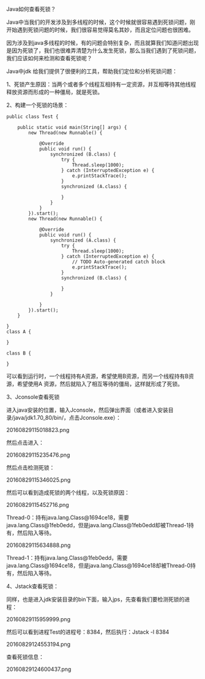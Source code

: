 Java如何查看死锁？

Java中当我们的开发涉及到多线程的时候，这个时候就很容易遇到死锁问题，刚开始遇到死锁问题的时候，我们很容易觉得莫名其妙，而且定位问题也很困难。

因为涉及到java多线程的时候，有的问题会特别复杂，而且就算我们知道问题出现是因为死锁了，我们也很难弄清楚为什么发生死锁，那么当我们遇到了死锁问题，我们应该如何来检测和查看死锁呢？

Java中jdk 给我们提供了很便利的工具，帮助我们定位和分析死锁问题：

1、死锁产生原因：当两个或者多个线程互相持有一定资源，并互相等待其他线程释放资源而形成的一种僵局，就是死锁。

2、构建一个死锁的场景：

```
public class Test {

    public static void main(String[] args) {
        new Thread(new Runnable() {

            @Override
            public void run() {
                synchronized (B.class) {
                    try {
                        Thread.sleep(1000);
                    } catch (InterruptedException e) {
                        e.printStackTrace();
                    }
                    synchronized (A.class) {

                    }
                }
            }
        }).start();
        new Thread(new Runnable() {

            @Override
            public void run() {
                synchronized (A.class) {
                    try {
                        Thread.sleep(1000);
                    } catch (InterruptedException e) {
                        // TODO Auto-generated catch block
                        e.printStackTrace();
                    }
                    synchronized (B.class) {

                    }
                }

            }
        }).start();
    }

}
class A {

}

class B {

}
```

可以看到运行时，一个线程持有A资源，希望使用B资源，而另一个线程持有B资源，希望使用A 资源，然后就陷入了相互等待的僵局，这样就形成了死锁。

3、Jconsole查看死锁

进入java安装的位置，输入Jconsole，然后弹出界面（或者进入安装目录/java/jdk1.70\_80/bin/，点击Jconsole.exe）：

20160829115018823.png

然后点击进入：

20160829115235476.png

然后点击检测死锁：

20160829115346025.png

然后可以看到造成死锁的两个线程，以及死锁原因：

20160829115452716.png

Thread-0：持有java.lang.Class@1694ce18，需要java.lang.Class@1feb0edd，但是java.lang.Class@1feb0edd却被Thread-1持有，然后陷入等待。

20160829115634888.png

Thread-1：持有java.lang.Class@1feb0edd，需要java.lang.Class@1694ce18，但是java.lang.Class@1694ce18却被Thread-0持有，然后陷入等待。

4、Jstack查看死锁：

同样，也是进入jdk安装目录的bin下面，输入jps，先查看我们要检测死锁的进程：

20160829115959999.png

然后可以看到进程Test的进程号：8384，然后执行：Jstack -l 8384

20160829124553194.png

查看死锁信息：

20160829124600437.png




